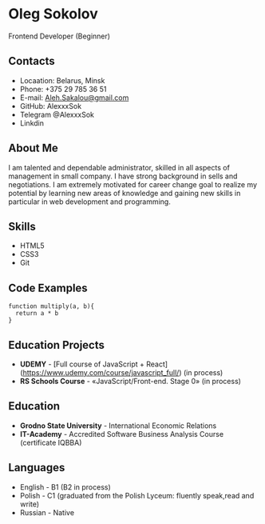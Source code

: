 # Oleg Sokolov
Frontend Developer (Beginner)

## Contacts
- Locaation: Belarus, Minsk
- Phone: +375 29 785 36 51
- E-mail: <Aleh.Sakalou@gmail.com>
- GitHub: AlexxxSok
- Telegram @AlexxxSok
- Linkdin 
  
## About Me
I am talented and dependable administrator, skilled in all aspects of management in small company. I have strong background in sells and negotiations. I am extremely motivated for career change goal to realize my potential by learning  new areas of knowledge and gaining new skills in particular in web development and programming. 

## Skills
- HTML5
- CSS3
- Git
  
## Code Examples
```
function multiply(a, b){
  return a * b
}
```
## Education Projects
- **UDEMY** -  [Full course of JavaScript + React] (https://www.udemy.com/course/javascript_full/) (in process)
- **RS Schools Course** - «JavaScript/Front-end. Stage 0» (in process)

## Education

 - **Grodno State University** - International Economic Relations
 - **IT-Academy** - Accredited Software Business Analysis Course (certificate IQBBA)
    
## Languages
- English - B1 (B2 in process)
- Polish - C1 (graduated from the Polish Lyceum: fluently speak,read and write)
- Russian - Native 
